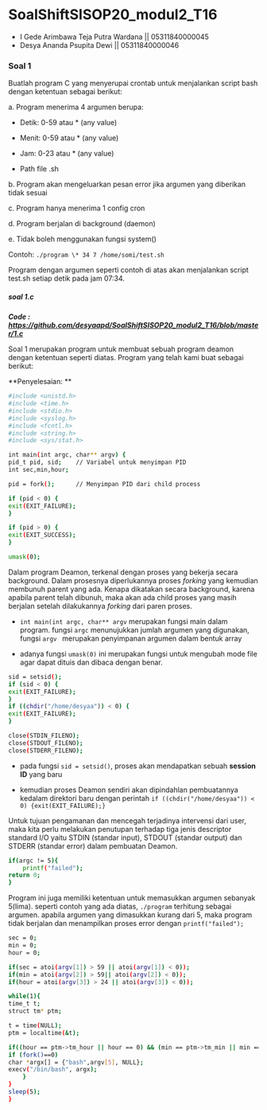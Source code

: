 # SoalShiftSISOP20_modul2_T16
- I Gede Arimbawa Teja Putra Wardana  || 05311840000045
- Desya Ananda Psupita Dewi           || 05311840000046

### Soal 1
Buatlah program C yang menyerupai crontab untuk menjalankan script bash dengan ketentuan sebagai berikut:

a. Program menerima 4 argumen berupa:

   - Detik: 0-59 atau * (any value)
  
   - Menit: 0-59 atau * (any value)
  
   - Jam: 0-23 atau * (any value)
  
   - Path file .sh

b. Program akan mengeluarkan pesan error jika argumen yang diberikan tidak
sesuai

c. Program hanya menerima 1 config cron

d. Program berjalan di background (daemon)

e. Tidak boleh menggunakan fungsi system()

Contoh: `./program \* 34 7 /home/somi/test.sh`

Program dengan argumen seperti contoh di atas akan menjalankan script test.sh setiap detik pada jam 07:34.

##### soal 1.c

___Code : https://github.com/desyaapd/SoalShiftSISOP20_modul2_T16/blob/master/1.c___

Soal 1 merupakan program untuk membuat sebuah program deamon dengan ketentuan seperti diatas. Program yang telah kami buat sebagai berikut:

**Penyelesaian: **

```bash
#include <unistd.h>
#include <time.h>
#include <stdio.h>
#include <syslog.h>
#include <fcntl.h>
#include <string.h>
#include <sys/stat.h>

int main(int argc, char** argv) {
pid_t pid, sid;    // Variabel untuk menyimpan PID
int sec,min,hour;

pid = fork();      // Menyimpan PID dari child process

if (pid < 0) {
exit(EXIT_FAILURE);
}

if (pid > 0) {
exit(EXIT_SUCCESS);
}

umask(0);
```
Dalam program Deamon, terkenal dengan proses yang bekerja secara background. Dalam prosesnya diperlukannya proses _forking_ yang kemudian membunuh parent yang ada. Kenapa dikatakan secara background, karena apabila parent telah dibunuh, maka akan ada child proses yang masih berjalan setelah dilakukannya _forking_ dari paren proses.

- `int main(int argc, char** argv` merupakan fungsi main dalam program. fungsi `argc` menunujukkan jumlah argumen yang digunakan, fungsi `argv ` merupakan penyimpanan argumen dalam bentuk array

- adanya fungsi `umask(0)` ini merupakan fungsi untuk mengubah mode file agar dapat dituis dan dibaca dengan benar.

```bash 
sid = setsid();
if (sid < 0) {
exit(EXIT_FAILURE);
}
if ((chdir("/home/desyaa")) < 0) {
exit(EXIT_FAILURE);
}

close(STDIN_FILENO);
close(STDOUT_FILENO);
close(STDERR_FILENO);
```
- pada fungsi `sid = setsid()`, proses akan mendapatkan sebuah **session ID** yang baru

- kemudian proses Deamon sendiri akan dipindahlan pembuatannya kedalam direktori baru dengan perintah `if ((chdir("/home/desyaa")) < 0) {exit(EXIT_FAILURE);}`

Untuk tujuan pengamanan dan mencegah terjadinya intervensi dari user, maka kita perlu melakukan penutupan terhadap tiga jenis descriptor standard I/O yaitu STDIN (standar input), STDOUT (standar output) dan STDERR (standar error) dalam pembuatan Deamon.


```bash
if(argc != 5){
	printf("failed");
return 0;
}
```
Program ini juga memiliki ketentuan untuk memasukkan argumen sebanyak 5(lima). seperti contoh yang ada diatas, `./program` terhitung sebagai argumen. apabila argumen yang dimasukkan kurang dari 5, maka program tidak berjalan dan menampilkan proses error dengan `printf("failed");`


```bash
sec = 0;
min = 0;
hour = 0;

if(sec = atoi(argv[1]) > 59 || atoi(argv[1]) < 0));
if(min = atoi(argv[2]) > 59|| atoi(argv[2]) < 0));
if(hour = atoi(argv[3]) > 24 || atoi(argv[3]) < 0));
```

```bash
while(1){
time_t t;
struct tm* ptm;

t = time(NULL);
ptm = localtime(&t);
```


```bash
if((hour == ptm->tm_hour || hour == 0) && (min == ptm->tm_min || min == 0) && (sec == ptm->tm_sec || sec == 0)) {
if (fork()==0)
char *argx[] = {"bash",argv[5], NULL};
execv("/bin/bash", argx);
	}
}
sleep(5);
}
```
